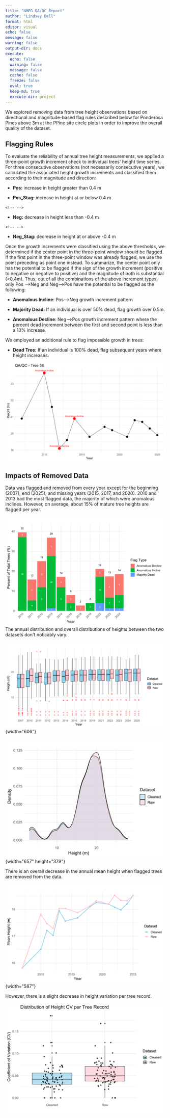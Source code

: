 ```yaml
---
title: "NMEG QA/QC Report"
author: "Lindsey Bell"
format: html
editor: visual
echo: false
message: false
warning: false
output-dir: docs
execute:
  echo: false
  warning: false
  message: false
  cache: false
  freeze: false
  eval: true
  keep-md: true
  execute-dir: project
---
```




We explored removing data from tree height observations based on directional and magnitude-based flag rules described below for Ponderosa Pines above 3m at the PPine site circle plots in order to improve the overall quality of the dataset.

## Flagging Rules

To evaluate the reliability of annual tree height measurements, we applied a three-point growth increment check to individual trees' height time series. For three consecutive observations (not necessarily consecutive years), we calculated the associated height growth increments and classified them according to their magnitude and direction:

-   **Pos:** increase in height greater than 0.4 m

-   **Pos_Stag:** increase in height at or below 0.4 m



```{=html}
<!-- -->
```


-   **Neg:** decrease in height less than -0.4 m



```{=html}
<!-- -->
```


-    **Neg_Stag:** decrease in height at or above -0.4 m

Once the growth increments were classified using the above thresholds, we determined if the center point in the three-point window should be flagged. If the first point in the three-point window was already flagged, we use the point preceding as point one instead. To summarize, the center point only has the potential to be flagged if the sign of the growth increment (positive to negative or negative to positive) and the magnitude of both is substantial (\>0.4m). Thus, out of all the combinations of the above increment types, only Pos --\>Neg and Neg--\>Pos have the potential to be flagged as the following:

-   **Anomalous Incline**: Pos--\>Neg growth increment pattern

-   **Majority Dead:** If an individual is over 50% dead, flag growth over 0.5m.

-   **Anomalous Decline**: Neg--\>Pos growth increment pattern where the percent dead increment between the first and second point is less than a 10% increase.

We employed an additional rule to flag impossible growth in trees:

-   **Dead Tree:** If an individual is 100% dead, flag subsequent years where height increases.

![](images/ExampleTreePlot.svg)

## Impacts of Removed Data

Data was flagged and removed from every year except for the beginning (2007), end (2025), and missing years (2015, 2017, and 2020). 2010 and 2013 had the most flagged data, the majority of which were anomalous inclines. However, on average, about 15% of mature tree heights are flagged per year.

![](images/FlagTypes.svg)The annual distribution and overall distributions of heights between the two datasets don't noticably vary.

![](images/AnnualBoxplots.svg){width="606"}

![](images/HeightDistrib.svg){width="657" height="379"}

There is an overall decrease in the annual mean height when flagged trees are removed from the data.

![](images/MeanComp-01.svg){width="587"}

However, there is a slight decrease in height variation per tree record.

![](images/IndvTreeCVDistrib.svg)
